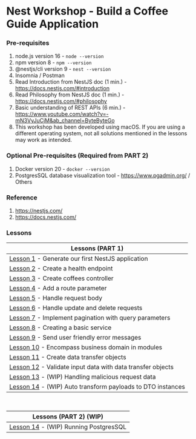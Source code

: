 # Nest Workshop - Build a Coffee Guide Application

### Pre-requisites

1. node.js version 16 - `node --version`
2. npm version 8 - `npm --version`
3. @nestjs/cli version 9 - `nest --version`
4. Insomnia / Postman
5. Read Introduction from NestJS doc (1 min.) - https://docs.nestjs.com/#introduction
6. Read Philosophy from NestJS doc (1 min.) - https://docs.nestjs.com/#philosophy
7. Basic understanding of REST APIs (6 min.) - https://www.youtube.com/watch?v=-mN3VyJuCjM&ab_channel=ByteByteGo
8. This workshop has been developed using macOS. If you are using a different operating system, not all solutions mentioned in the lessons may work as intended.

### Optional Pre-requisites (Required from PART 2)

1. Docker version 20 - `docker --version`
2. PostgresSQL database visualization tool - https://www.pgadmin.org/ / Others

### Reference

1. https://nestjs.com/
2. https://docs.nestjs.com/

### Lessons

| Lessons (PART 1)                                                                      |
|---------------------------------------------------------------------------------------|
| [Lesson 1](docs/Lesson1/LESSON.md) - Generate our first NestJS application            |
| [Lesson 2](docs/Lesson2/LESSON.md) - Create a health endpoint                         |
| [Lesson 3](docs/Lesson3/LESSON.md) - Create coffees controller                        |
| [Lesson 4](docs/Lesson4/LESSON.md) - Add a route parameter                            |
| [Lesson 5](docs/Lesson5/LESSON.md) - Handle request body                              |
| [Lesson 6](docs/Lesson6/LESSON.md) - Handle update and delete requests                |
| [Lesson 7](docs/Lesson7/LESSON.md) - Implement pagination with query parameters       |
| [Lesson 8](docs/Lesson8/LESSON.md) - Creating a basic service                         |
| [Lesson 9](docs/Lesson9/LESSON.md) - Send user friendly error messages                |
| [Lesson 10](docs/Lesson10/LESSON.md) - Encompass business domain in modules           |
| [Lesson 11](docs/Lesson11/LESSON.md) - Create data transfer objects                   |
| [Lesson 12](docs/Lesson12/LESSON.md) - Validate input data with data transfer objects |
| [Lesson 13](docs/Lesson13/LESSON.md) - (WIP) Handling malicious request data          |
| [Lesson 14](docs/Lesson14/LESSON.md) - (WIP) Auto transform payloads to DTO instances |

<br>

| Lessons (PART 2) (WIP)                                           |
|------------------------------------------------------------------|
| [Lesson 14](docs/Lesson14/LESSON.md) - (WIP) Running PostgresSQL |
